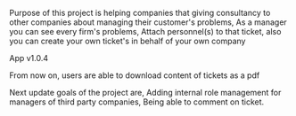Purpose of this project is helping companies that giving consultancy to other companies about managing their customer's problems, As a manager you can see every firm's problems, Attach personnel(s) to that ticket, also you can create your own ticket's in behalf of your own company

App v1.0.4

From now on, users are able to download content of tickets as a pdf

Next update goals of the project are, Adding internal role management for managers of third party companies, Being able to comment on ticket.
